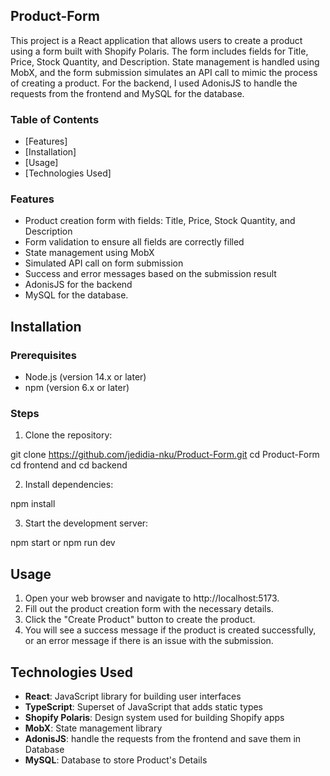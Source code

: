 ## Product-Form
This project is a React application that allows users to create a product using a form built with Shopify Polaris. The form includes fields for Title, Price, Stock Quantity, and Description. State management is handled using MobX, and the form submission simulates an API call to mimic the process of creating a product. For the backend, I used AdonisJS to handle the requests from the frontend and MySQL for the database.

### Table of Contents

* [Features]
* [Installation]
* [Usage]
* [Technologies Used]

### Features

* Product creation form with fields: Title, Price, Stock Quantity, and Description
* Form validation to ensure all fields are correctly filled
* State management using MobX
* Simulated API call on form submission
* Success and error messages based on the submission result
* AdonisJS for the backend
* MySQL for the database.

## Installation

### Prerequisites

* Node.js (version 14.x or later)
* npm (version 6.x or later)

### Steps

1. Clone the repository:

git clone https://github.com/jedidia-nku/Product-Form.git
cd Product-Form
cd frontend and cd backend

2. Install dependencies:

npm install

3. Start the development server:

npm start or npm run dev

## Usage

1. Open your web browser and navigate to http://localhost:5173.
2. Fill out the product creation form with the necessary details.
3. Click the "Create Product" button to create the product.
4. You will see a success message if the product is created successfully, or an error message if there is an issue with the submission.

## Technologies Used

* **React**: JavaScript library for building user interfaces
* **TypeScript**: Superset of JavaScript that adds static types
* **Shopify Polaris**: Design system used for building Shopify apps
* **MobX**: State management library
* **AdonisJS**: handle the requests from the frontend and save them in Database
* **MySQL**: Database to store Product's Details